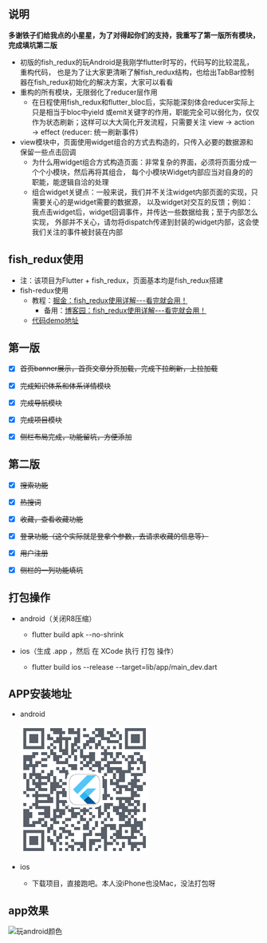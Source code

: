 ## 说明

**多谢铁子们给我点的小星星，为了对得起你们的支持，我重写了第一版所有模块，完成填坑第二版**

- 初版的fish_redux的玩Android是我刚学flutter时写的，代码写的比较混乱，重构代码，
也是为了让大家更清晰了解fish_redux结构，也给出TabBar控制器在fish_redux初始化的解决方案，大家可以看看
- 重构的所有模块，无限弱化了reducer层作用
    - 在日程使用fish_redux和flutter_bloc后，实际能深刻体会reducer实际上只是相当于bloc中yield
    或emit关键字的作用，职能完全可以弱化为，仅仅作为状态刷新；这样可以大大简化开发流程，只需要关注
    view -> action -> effect (reducer: 统一刷新事件)
- view模块中，页面使用widget组合的方式去构造的，只传入必要的数据源和保留一些点击回调
    - 为什么用widget组合方式构造页面：非常复杂的界面，必须将页面分成一个个小模块，然后再将其组合，
    每个小模块Widget内部应当对自身的的职能，能逻辑自洽的处理
    - 组合widget关键点：一般来说，我们并不关注widget内部页面的实现，只需要关心的是widget需要的数据源，
    以及widget对交互的反馈；例如：我点击widget后，widget回调事件，并传达一些数据给我；至于内部怎么实现，
    外部并不关心，请勿将dispatch传递到封装的widget内部，这会使我们关注的事件被封装在内部

## fish_redux使用
- 注：该项目为Flutter + fish_redux，页面基本均是fish_redux搭建
- fish-redux使用
  - 教程：[掘金：fish_redux使用详解---看完就会用！](https://juejin.im/post/6860029460524040199)
    - 备用：[博客园：fish_redux使用详解---看完就会用！](https://www.cnblogs.com/xdd666/p/13803224.html)
  - [代码demo地址](https://github.com/CNAD666/ExampleCode/tree/master/Flutter/fish_redux_demo)
  
## 第一版

- [x] ~~首页banner展示，首页文章分页加载，完成下拉刷新，上拉加载~~
- [x] ~~完成知识体系和体系详情模块~~
- [x] ~~完成导航模块~~
- [x] ~~完成项目模块~~
- [x] ~~侧栏布局完成，功能留坑，方便添加~~



## 第二版

- [x] ~~搜索功能~~
- [x] ~~热搜词~~
- [x] ~~收藏，查看收藏功能~~
- [x] ~~登录功能（这个实际就是登拿个参数，去请求收藏的信息等）~~
- [x] ~~用户注册~~
- [x] ~~侧栏的一列功能填坑~~


## 打包操作

- android（关闭R8压缩）
   - flutter build apk --no-shrink

- ios（生成 .app ，然后 在 XCode 执行 打包 操作）
   - flutter build ios --release --target=lib/app/main_dev.dart


## APP安装地址

- android

  ![](https://raw.githubusercontent.com/CNAD666/MyData/master/pic/study/20200322172901.png)

- ios

  - 下载项目，直接跑吧。本人没iPhone也没Mac，没法打包呀

## app效果

![玩android颜色](https://cdn.jsdelivr.net/gh/CNAD666/MyData/pic/flutter/project/20201107182040.gif)

